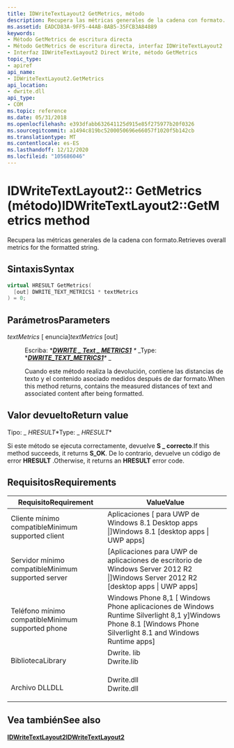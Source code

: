 ```yaml
---
title: IDWriteTextLayout2 GetMetrics, método
description: Recupera las métricas generales de la cadena con formato.
ms.assetid: EADCD83A-9FF5-44AB-8AB5-35FCB3A84889
keywords:
- Método GetMetrics de escritura directa
- Método GetMetrics de escritura directa, interfaz IDWriteTextLayout2
- Interfaz IDWriteTextLayout2 Direct Write, método GetMetrics
topic_type:
- apiref
api_name:
- IDWriteTextLayout2.GetMetrics
api_location:
- dwrite.dll
api_type:
- COM
ms.topic: reference
ms.date: 05/31/2018
ms.openlocfilehash: e393dfabb632641125d915e85f275977b20f0326
ms.sourcegitcommit: a1494c819bc5200050696e66057f1020f5b142cb
ms.translationtype: MT
ms.contentlocale: es-ES
ms.lasthandoff: 12/12/2020
ms.locfileid: "105686046"
---
```

# <a name="idwritetextlayout2getmetrics-method"></a><span data-ttu-id="48eb7-106">IDWriteTextLayout2:: GetMetrics (método)</span><span class="sxs-lookup"><span data-stu-id="48eb7-106">IDWriteTextLayout2::GetMetrics method</span></span>

<span data-ttu-id="48eb7-107">Recupera las métricas generales de la cadena con formato.</span><span class="sxs-lookup"><span data-stu-id="48eb7-107">Retrieves overall metrics for the formatted string.</span></span>

## <a name="syntax"></a><span data-ttu-id="48eb7-108">Sintaxis</span><span class="sxs-lookup"><span data-stu-id="48eb7-108">Syntax</span></span>


```C++
virtual HRESULT GetMetrics(
  [out] DWRITE_TEXT_METRICS1 * textMetrics
) = 0;
```



## <a name="parameters"></a><span data-ttu-id="48eb7-109">Parámetros</span><span class="sxs-lookup"><span data-stu-id="48eb7-109">Parameters</span></span>

<dl> <dt>

 <span data-ttu-id="48eb7-110">*textMetrics* \[ enuncia\]</span><span class="sxs-lookup"><span data-stu-id="48eb7-110">*textMetrics* \[out\]</span></span>
</dt> <dd>

<span data-ttu-id="48eb7-111">Escriba: \**[**DWRITE \_ Text \_ METRICS1**](/windows/win32/api/dwrite_2/ns-dwrite_2-dwrite_text_metrics1) \** _</span><span class="sxs-lookup"><span data-stu-id="48eb7-111">Type: \**[**DWRITE\_TEXT\_METRICS1**](/windows/win32/api/dwrite_2/ns-dwrite_2-dwrite_text_metrics1)\** _</span></span>

<span data-ttu-id="48eb7-112">Cuando este método realiza la devolución, contiene las distancias de texto y el contenido asociado medidos después de dar formato.</span><span class="sxs-lookup"><span data-stu-id="48eb7-112">When this method returns, contains the measured distances of text and associated content after being formatted.</span></span>

</dd> </dl>

## <a name="return-value"></a><span data-ttu-id="48eb7-113">Valor devuelto</span><span class="sxs-lookup"><span data-stu-id="48eb7-113">Return value</span></span>

<span data-ttu-id="48eb7-114">Tipo: _ *HRESULT*\*</span><span class="sxs-lookup"><span data-stu-id="48eb7-114">Type: _ *HRESULT*\*</span></span>

<span data-ttu-id="48eb7-115">Si este método se ejecuta correctamente, devuelve **S \_ correcto**.</span><span class="sxs-lookup"><span data-stu-id="48eb7-115">If this method succeeds, it returns **S\_OK**.</span></span> <span data-ttu-id="48eb7-116">De lo contrario, devuelve un código de error **HRESULT** .</span><span class="sxs-lookup"><span data-stu-id="48eb7-116">Otherwise, it returns an **HRESULT** error code.</span></span>

## <a name="requirements"></a><span data-ttu-id="48eb7-117">Requisitos</span><span class="sxs-lookup"><span data-stu-id="48eb7-117">Requirements</span></span>



| <span data-ttu-id="48eb7-118">Requisito</span><span class="sxs-lookup"><span data-stu-id="48eb7-118">Requirement</span></span> | <span data-ttu-id="48eb7-119">Value</span><span class="sxs-lookup"><span data-stu-id="48eb7-119">Value</span></span> |
|-------------------------------------|-----------------------------------------------------------------------------------------|
| <span data-ttu-id="48eb7-120">Cliente mínimo compatible</span><span class="sxs-lookup"><span data-stu-id="48eb7-120">Minimum supported client</span></span><br/> | <span data-ttu-id="48eb7-121">Aplicaciones \[ para UWP de Windows 8.1 Desktop apps \|\]</span><span class="sxs-lookup"><span data-stu-id="48eb7-121">Windows 8.1 \[desktop apps \| UWP apps\]</span></span><br/>                                     |
| <span data-ttu-id="48eb7-122">Servidor mínimo compatible</span><span class="sxs-lookup"><span data-stu-id="48eb7-122">Minimum supported server</span></span><br/> | <span data-ttu-id="48eb7-123">\[Aplicaciones para UWP de aplicaciones de escritorio de Windows Server 2012 R2 \|\]</span><span class="sxs-lookup"><span data-stu-id="48eb7-123">Windows Server 2012 R2 \[desktop apps \| UWP apps\]</span></span><br/>                          |
| <span data-ttu-id="48eb7-124">Teléfono mínimo compatible</span><span class="sxs-lookup"><span data-stu-id="48eb7-124">Minimum supported phone</span></span><br/>  | <span data-ttu-id="48eb7-125">Windows Phone 8,1 \[ Windows Phone aplicaciones de Windows Runtime Silverlight 8,1 y\]</span><span class="sxs-lookup"><span data-stu-id="48eb7-125">Windows Phone 8.1 \[Windows Phone Silverlight 8.1 and Windows Runtime apps\]</span></span><br/> |
| <span data-ttu-id="48eb7-126">Biblioteca</span><span class="sxs-lookup"><span data-stu-id="48eb7-126">Library</span></span><br/>                  | <dl> <span data-ttu-id="48eb7-127"><dt>Dwrite. lib</dt></span><span class="sxs-lookup"><span data-stu-id="48eb7-127"><dt>Dwrite.lib</dt></span></span> </dl>   |
| <span data-ttu-id="48eb7-128">Archivo DLL</span><span class="sxs-lookup"><span data-stu-id="48eb7-128">DLL</span></span><br/>                      | <dl> <span data-ttu-id="48eb7-129"><dt>Dwrite.dll</dt></span><span class="sxs-lookup"><span data-stu-id="48eb7-129"><dt>Dwrite.dll</dt></span></span> </dl>   |



## <a name="see-also"></a><span data-ttu-id="48eb7-130">Vea también</span><span class="sxs-lookup"><span data-stu-id="48eb7-130">See also</span></span>

<dl> <dt>

[<span data-ttu-id="48eb7-131">**IDWriteTextLayout2**</span><span class="sxs-lookup"><span data-stu-id="48eb7-131">**IDWriteTextLayout2**</span></span>](idwritetextlayout2.md)
</dt> </dl>

 

 





